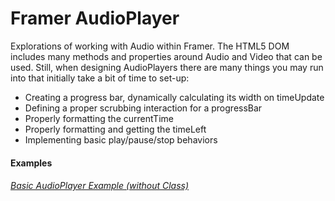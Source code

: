 # Framer AudioPlayer
Explorations of working with Audio within Framer. The HTML5 DOM includes many methods and properties around Audio and Video that can be used. Still, when designing AudioPlayers there are many things you may run into that initially take a bit of time to set-up:

- Creating a progress bar, dynamically calculating its width on timeUpdate
- Defining a proper scrubbing interaction for a progressBar
- Properly formatting the currentTime
- Properly formatting and getting the timeLeft
- Implementing basic play/pause/stop behaviors

#### Examples
###### [Basic AudioPlayer Example (without Class)](http://share.framerjs.com/h1vucporwyxs/)
